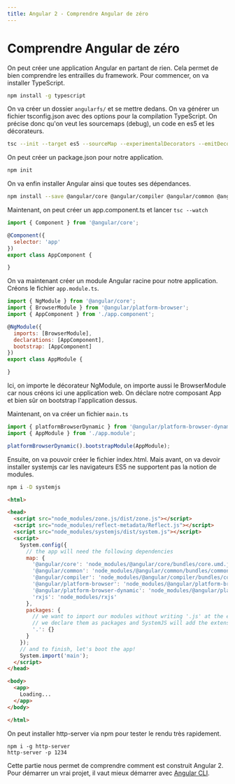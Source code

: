```yaml
---
title: Angular 2 - Comprendre Angular de zéro
---
```


# Comprendre Angular de zéro

On peut créer une application Angular en partant de rien. Cela permet de bien comprendre les entrailles du framework. Pour commencer, on va installer TypeScript.

```bash
npm install -g typescript
```

On va créer un dossier ```angularfs/``` et se mettre dedans. On va générer un fichier tsconfig.json avec des options pour la compilation TypeScript. On précise donc qu'on veut les sourcemaps (debug), un code en es5 et les décorateurs.

```bash
tsc --init --target es5 --sourceMap --experimentalDecorators --emitDecoratorMetadata
```

On peut créer un package.json pour notre application.

```bash
npm init
```

On va enfin installer Angular ainsi que toutes ses dépendances.

```bash
npm install --save @angular/core @angular/compiler @angular/common @angular/platform-browser @angular/platform-browser-dynamic rxjs reflect-metadata zone.js
```

Maintenant, on peut créer un app.component.ts et lancer ```tsc --watch```

```js
import { Component } from '@angular/core';

@Component({
  selector: 'app'
})
export class AppComponent {

}
```

On va maintenant créer un module Angular racine pour notre application. Créons le fichier ```app.module.ts```.

```js
import { NgModule } from '@angular/core';
import { BrowserModule } from '@angular/platform-browser';
import { AppComponent } from './app.component';

@NgModule({
  imports: [BrowserModule],
  declarations: [AppComponent],
  bootstrap: [AppComponent]
})
export class AppModule {

}
```

Ici, on importe le décorateur NgModule, on importe aussi le BrowserModule car nous créons ici une application web. On déclare notre composant App et bien sûr on bootstrap l'application dessus.

Maintenant, on va créer un fichier ```main.ts```

```js
import { platformBrowserDynamic } from '@angular/platform-browser-dynamic';
import { AppModule } from './app.module';

platformBrowserDynamic().bootstrapModule(AppModule);
```

Ensuite, on va pouvoir créer le fichier index.html. Mais avant, on va devoir installer systemjs car les navigateurs ES5 ne supportent pas la notion de modules.

```bash
npm i -D systemjs
```

```html
<html>

<head>
  <script src="node_modules/zone.js/dist/zone.js"></script>
  <script src="node_modules/reflect-metadata/Reflect.js"></script>
  <script src="node_modules/systemjs/dist/system.js"></script>
  <script>
    System.config({
      // the app will need the following dependencies
      map: {
        '@angular/core': 'node_modules/@angular/core/bundles/core.umd.js',
        '@angular/common': 'node_modules/@angular/common/bundles/common.umd.js',
        '@angular/compiler': 'node_modules/@angular/compiler/bundles/compiler.umd.js',
        '@angular/platform-browser': 'node_modules/@angular/platform-browser/bundles/platform-browser.umd.js',
        '@angular/platform-browser-dynamic': 'node_modules/@angular/platform-browser-dynamic/bundles/platform-browser-dynamic.umd.js',
        'rxjs': 'node_modules/rxjs'
      },
      packages: {
        // we want to import our modules without writing '.js' at the end
        // we declare them as packages and SystemJS will add the extension for us
        '.': {}
      }
    });
    // and to finish, let's boot the app!
    System.import('main');
  </script>
</head>

<body>
  <app>
    Loading...
  </app>
</body>

</html>
```

On peut installer http-server via npm pour tester le rendu très rapidement.

```
npm i -g http-server
http-server -p 1234
```

Cette partie nous permet de comprendre comment est construit Angular 2. Pour démarrer un vrai projet, il vaut mieux démarrer avec <a href="recuperer-angular-2-avec-la-cli.html">Angular CLI</a>.